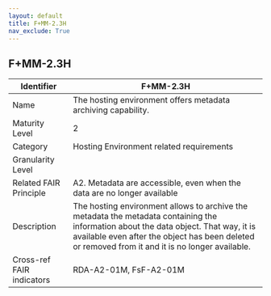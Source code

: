 ```yaml
---
layout: default
title: F+MM-2.3H
nav_exclude: True
---
```


## F+MM-2.3H

| Identifier | F+MM-2.3H |
| ---------- | ----------|
| Name | The hosting environment offers metadata archiving capability. |
| Maturity Level | 2 |
| Category | Hosting Environment related requirements |
| Granularity Level | |
| Related FAIR Principle | A2. Metadata are accessible, even when the data are no longer available |
| Description | The hosting environment allows  to archive the metadata the metadata containing the information about the data object. That way, it is available even after the object has been deleted or removed from it and it is no longer available. |
| Cross-ref FAIR indicators | RDA-A2-01M, FsF-A2-01M |
